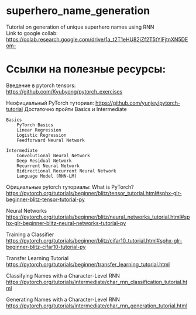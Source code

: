 # superhero_name_generation
Tutorial on generation of unique superhero names using RNN  
Link to google collab: https://colab.research.google.com/drive/1a_t2T1eHU82jZf2T5tYlFjtnXN5DEom-
# Ссылки на полезные ресурсы:


Введение в pytorch tensors: https://github.com/Kyubyong/pytorch_exercises

Неофициальный PyTorch туториал: https://github.com/yunjey/pytorch-tutorial
Достаточно пройти Basics и Intermediate

    Basics
        PyTorch Basics
        Linear Regression
        Logistic Regression
        Feedforward Neural Network

    Intermediate
        Convolutional Neural Network
        Deep Residual Network
        Recurrent Neural Network
        Bidirectional Recurrent Neural Network
        Language Model (RNN-LM)

Официальные pytorch туториалы:
What is PyTorch? https://pytorch.org/tutorials/beginner/blitz/tensor_tutorial.html#sphx-glr-beginner-blitz-tensor-tutorial-py

Neural Networks https://pytorch.org/tutorials/beginner/blitz/neural_networks_tutorial.html#sphx-glr-beginner-blitz-neural-networks-tutorial-py

Training a Classifier https://pytorch.org/tutorials/beginner/blitz/cifar10_tutorial.html#sphx-glr-beginner-blitz-cifar10-tutorial-py

Transfer Learning Tutorial https://pytorch.org/tutorials/beginner/transfer_learning_tutorial.html

Classifying Names with a Character-Level RNN https://pytorch.org/tutorials/intermediate/char_rnn_classification_tutorial.html

Generating Names with a Character-Level RNN https://pytorch.org/tutorials/intermediate/char_rnn_generation_tutorial.html
